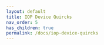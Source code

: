 ```yaml
---
layout: default
title: IOP Device Quircks
nav_order: 5
has_children: true
permalink: /docs/iop-device-quircks
---
```

